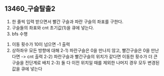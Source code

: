 ## 13460_구슬탈출2
1. 한 줄씩 입력 받으면서 빨간 구슬과 파란 구슬의 좌표를 구한다.
2. 구슬들의 좌표와 cnt 초기값(1)을 큐에 넣는다.
3. bfs 수행
1) 이동 횟수가 10이 넘으면 -1 출력
2) 상하좌우 모든 방향에 대해
2-1) 파란구슬은 0을 만나지 않고, 빨간구슬은 0을 만난다면 -> cnt 출력
2-2) 파란구슬과 빨간구슬의 위치가 같다면 이동한 횟수가 더 큰 구슬을 전단계로 배치
2-3) 둘 다 이전 위치일 때를 제외한 나머지 경우 모두 변경된 값을 큐에 넣는다